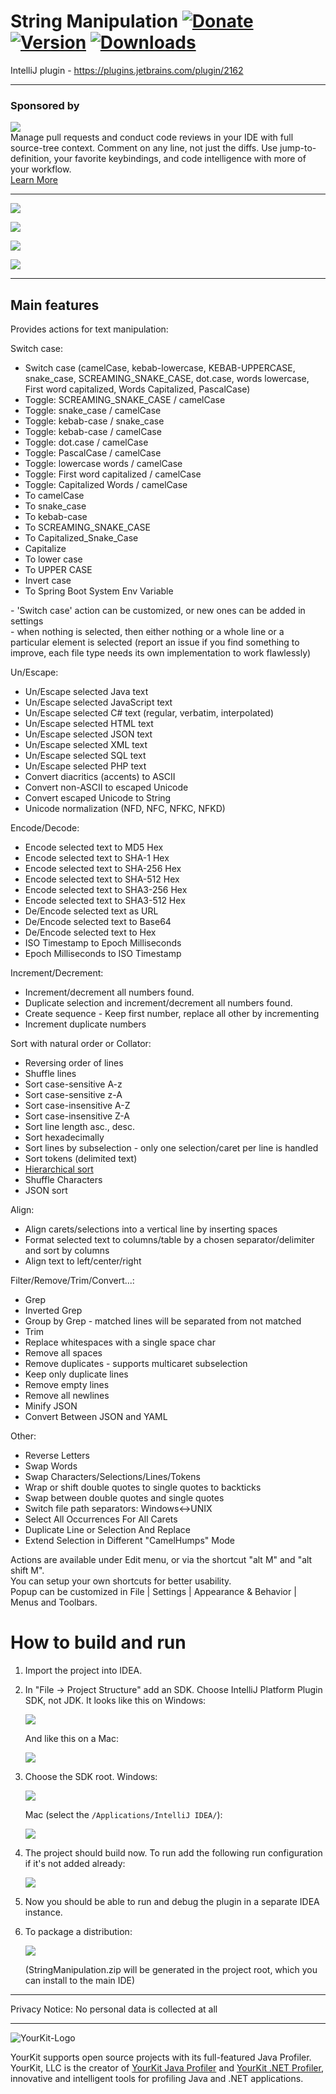 String
Manipulation [![Donate][badge-paypal-img]][badge-paypal] [![Version](http://phpstorm.espend.de/badge/2162/version)](https://plugins.jetbrains.com/plugin/2162)
[![Downloads](http://phpstorm.espend.de/badge/2162/downloads)](https://plugins.jetbrains.com/plugin/2162)
==================

IntelliJ plugin - https://plugins.jetbrains.com/plugin/2162

---                    

### Sponsored by

<p><a title="Try CodeStream" href="https://sponsorlink.codestream.com/?utm_source=jbmarket&amp;utm_campaign=vojta_string&amp;utm_medium=banner"><img src="https://alt-images.codestream.com/codestream_logo_vojta_string.png"></a><br>
Manage pull requests and conduct code reviews in your IDE with full source-tree context. Comment on any line, not just the diffs. Use jump-to-definition, your favorite keybindings, and code intelligence with more of your workflow.<br>
<a title="Try CodeStream" href="https://sponsorlink.codestream.com/?utm_source=jbmarket&amp;utm_campaign=vojta_string&amp;utm_medium=banner">Learn More</a></p> 

---    

![](images/case.gif)

![](images/alignCaretsSelections.gif)

![](images/alignCarets.gif)

![](images/alignColumns.gif)


***    

## Main features

Provides actions for text manipulation:

<p>
    <p>
        Switch case:
        <ul>
            <li>Switch case (camelCase, kebab-lowercase, KEBAB-UPPERCASE, snake_case, SCREAMING_SNAKE_CASE, dot.case,
					words lowercase, First word capitalized, Words Capitalized, PascalCase)
            </li>
               <li>Toggle: SCREAMING_SNAKE_CASE / camelCase</li>
               <li>Toggle: snake_case / camelCase</li>
               <li>Toggle: kebab-case / snake_case</li>
               <li>Toggle: kebab-case / camelCase</li>
               <li>Toggle: dot.case / camelCase</li>
               <li>Toggle: PascalCase / camelCase</li>
               <li>Toggle: lowercase words / camelCase</li>
               <li>Toggle: First word capitalized / camelCase</li>
               <li>Toggle: Capitalized Words / camelCase</li>
               <li>To camelCase</li>
               <li>To snake_case</li>
               <li>To kebab-case</li>
               <li>To SCREAMING_SNAKE_CASE</li>
               <li>To Capitalized_Snake_Case</li>
               <li>Capitalize</li>
               <li>To lower case</li>
            <li>To UPPER CASE</li>
            <li>Invert case</li>
            <li>To Spring Boot System Env Variable</li>
        </ul>
- 'Switch case' action can be customized, or new ones can be added in settings<br>
- when nothing is selected, then either nothing or a whole line or a particular element is selected (report an issue if you find something to improve, each file type needs its own implementation to work flawlessly)</li>
    </p>
    <p>
        Un/Escape:
        <ul>
            <li>Un/Escape selected Java text</li>
            <li>Un/Escape selected JavaScript text</li>
            <li>Un/Escape selected C# text (regular, verbatim, interpolated)</li>
            <li>Un/Escape selected HTML text</li>
            <li>Un/Escape selected JSON text</li>
            <li>Un/Escape selected XML text</li>
            <li>Un/Escape selected SQL text</li>
            <li>Un/Escape selected PHP text</li>
            <li>Convert diacritics (accents) to ASCII</li>
            <li>Convert non-ASCII to escaped Unicode</li>
            <li>Convert escaped Unicode to String</li>
            <li>Unicode normalization (NFD, NFC, NFKC, NFKD)</li>
        </ul>
    </p>
    <p>
        Encode/Decode:
        <ul>
            <li>Encode selected text to MD5 Hex</li>
            <li>Encode selected text to SHA-1 Hex</li>
            <li>Encode selected text to SHA-256 Hex</li>
            <li>Encode selected text to SHA-512 Hex</li>
            <li>Encode selected text to SHA3-256 Hex</li>
            <li>Encode selected text to SHA3-512 Hex</li>
            <li>De/Encode selected text as URL</li>
            <li>De/Encode selected text to Base64</li>           
            <li>De/Encode selected text to Hex</li>
            <li>ISO Timestamp to Epoch Milliseconds</li>
            <li>Epoch Milliseconds to ISO Timestamp</li>
    </ul>
    </p>
    <p>
        Increment/Decrement:
        <ul>
            <li>Increment/decrement all numbers found.</li>
            <li>Duplicate selection and increment/decrement all numbers found.</li>	
            <li>Create sequence - Keep first number, replace all other by incrementing</li>	
            <li>Increment duplicate numbers</li>	
        </ul>
    </p>
    <p>
        Sort with natural order or Collator:
        <ul>
            <li>Reversing order of lines</li>
            <li>Shuffle lines</li>
            <li>Sort case-sensitive A-z</li>
            <li>Sort case-sensitive z-A</li>
            <li>Sort case-insensitive A-Z</li>
            <li>Sort case-insensitive Z-A</li>
            <li>Sort line length asc., desc.</li>
            <li>Sort hexadecimally</li>
            <li>Sort lines by subselection - only one selection/caret per line is handled</li>
            <li>Sort tokens (delimited text)</li>
            <li><a href="https://github.com/krasa/StringManipulation/wiki/Hierarchical-sort/">Hierarchical sort</a></li>
            <li>Shuffle Characters</li>
            <li>JSON sort</li>
       </ul>
    </p>
    <p>
        Align:
        <ul>
            <li>Align carets/selections into a vertical line by inserting spaces</li>
            <li>Format selected text to columns/table by a chosen separator/delimiter and sort by columns</li>
            <li>Align text to left/center/right</li>
        </ul>
    </p>
    <p>
        Filter/Remove/Trim/Convert...:
        <ul>
            <li>Grep</li>
            <li>Inverted Grep</li>
            <li>Group by Grep - matched lines will be separated from not matched</li>
            <li>Trim</li>
            <li>Replace whitespaces with a single space char</li>
            <li>Remove all spaces</li>
            <li>Remove duplicates - supports multicaret subselection</li>
            <li>Keep only duplicate lines</li>
            <li>Remove empty lines</li>
            <li>Remove all newlines</li>
            <li>Minify JSON</li>
            <li>Convert Between JSON and YAML</li>
   </ul>
    </p>
    <p>
        Other:
        <ul>
            <li>Reverse Letters</li>
            <li>Swap Words</li>
            <li>Swap Characters/Selections/Lines/Tokens</li>
            <li>Wrap or shift double quotes to single quotes to backticks</li>
            <li>Swap between double quotes and single quotes</li>
            <li>Switch file path separators: Windows&lt;-&gt;UNIX</li>
            <li>Select All Occurrences For All Carets</li>
            <li>Duplicate Line or Selection And Replace</li>
            <li>Extend Selection in Different "CamelHumps" Mode</li>
        </ul>
    </p>
    <p>Actions are available under Edit menu, or via the shortcut "alt M" and "alt shift M".
			<br>You can setup your own shortcuts for better usability.
			<br>Popup can be customized in File | Settings | Appearance & Behavior | Menus and Toolbars.
    </p>
</p>

# How to build and run

1. Import the project into IDEA.

2. In "File -> Project Structure" add an SDK. Choose IntelliJ Platform Plugin SDK, not JDK. It looks like this on
   Windows:

   ![](images/add-plugin-sdk-win.png)

   And like this on a Mac:

   ![](images/add-plugin-sdk-mac.png)

3. Choose the SDK root. Windows:

   ![](images/select-sdk-root-win.png)

   Mac (select the `/Applications/IntelliJ IDEA/`):

   ![](images/select-sdk-root-mac.png)

4. The project should build now. To run add the following run configuration if it's not added already:

   ![](images/run-configuration.png)

5. Now you should be able to run and debug the plugin in a separate IDEA instance.

6. To package a distribution:

   ![](images/deployment.png)

   (StringManipulation.zip will be generated in the project root, which you can install to the main IDE)

------

Privacy Notice: No personal data is collected at all

------
![YourKit-Logo](https://www.yourkit.com/images/yklogo.png)

YourKit supports open source projects with its full-featured Java Profiler. YourKit, LLC is the creator
of [YourKit Java Profiler](https://www.yourkit.com/java/profiler/)
and [YourKit .NET Profiler](https://www.yourkit.com/.net/profiler/), innovative and intelligent tools for profiling Java
and .NET applications.


[badge-paypal-img]:       https://img.shields.io/badge/donate-paypal-green.svg

[badge-paypal]:           https://www.paypal.me/VojtechKrasa
